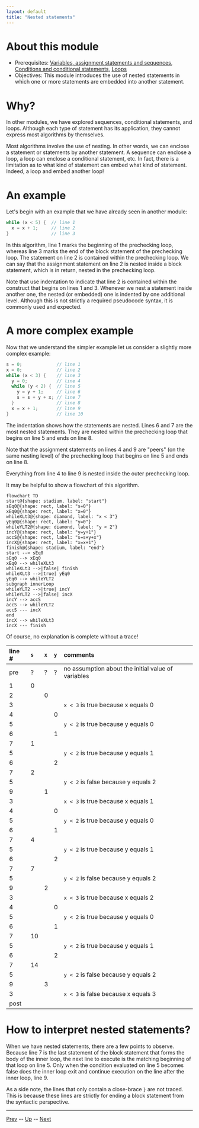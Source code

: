 ```yaml
---
layout: default
title: "Nested statements"
---
```


# About this module

-   Prerequisites: [Variables, assignment statements and sequences](0012.md), [Conditions and conditional statements](0013.md), [Loops](0016.md)
-   Objectives: This module introduces the use of nested statements in
    which one or more statements are embedded into another statement.

# Why?

In other modules, we have explored sequences, conditional statements, and
loops. Although each type of statement has its application, they cannot express most algorithms by themselves.

Most algorithms involve the use of nesting. In other words, we can
enclose a statement or statements by another statement. A sequence can
enclose a loop, a loop can enclose a conditional statement, etc. In
fact, there is a limitation as to what kind of statement can embed what
kind of statement. Indeed, a loop and embed another loop!

# An example

Let's begin with an example that we have already seen in another module:

```c
while (x < 5) {  // line 1
  x = x + 1;     // line 2
}                // line 3
```

In this algorithm, line
1 marks the beginning of the prechecking loop,
whereas line 3 marks the end of the block statement of the prechecking loop. The
statement on line 2 is contained within the prechecking loop. We
can say that the assignment statement on line 2 is nested inside a block statement, which is in return, nested in the prechecking loop.

Note that use indentation to indicate that line 2 is contained within the construct that begins on lines 1 and 3. Whenever we nest a statement inside another one, the nested (or embedded) one is indented by one additional level. Although this is not strictly a required pseudocode syntax, it is commonly used and expected.

# A more complex example

Now that we understand the simpler example let us consider a slightly
more complex example:

```c
s = 0;             // line 1
x = 0;             // line 2
while (x < 3) {    // line 3
  y = 0;           // line 4
  while (y < 2) {  // line 5
    y = y + 1;     // line 6
    s = s + y + x; // line 7
  }                // line 8
  x = x + 1;       // line 9
}                  // line 10
```

The indentation shows how the statements are nested. Lines 6 and 7 are the most nested statements. They are
nested within the prechecking loop that begins on line 5 and ends on line 8.

Note that the assignment statements on lines 4 and 9 are "peers" (on the same nesting level) of the prechecking loop that begins on line 5 and ends on line 8.

Everything from line 4 to line 9 is nested inside the outer prechecking loop.

It may be helpful to show a flowchart of this algorithm. 

```mermaid
flowchart TD
start@{shape: stadium, label: "start"}
sEq0@{shape: rect, label: "s=0"}
xEq0@{shape: rect, label: "x=0"}
whileXLt3@{shape: diamond, label: "x < 3"}
yEq0@{shape: rect, label: "y=0"}
whileYLT2@{shape: diamond, label: "y < 2"}
incY@{shape: rect, label: "y=y+1"}
accS@{shape: rect, label: "s=s+y+x"}
incX@{shape: rect, label: "x=x+1"}
finish@{shape: stadium, label: "end"}
start --> sEq0
sEq0 --> xEq0
xEq0 --> whileXLt3
whileXLt3 -->|false| finish
whileXLt3 -->|true| yEq0
yEq0 --> whileYLT2
subgraph innerLoop
whileYLT2 -->|true| incY
whileYLT2 -->|false| incX
incY --> accS
accS --> whileYLT2
accS --- incX
end
incX --> whileXLt3
incX --- finish
```

Of course, no explanation is complete without a trace! 

|line #|`s`|`x`|`y`|comments|
|:-|:-|:-|:-|:-|
|pre|?|?|?|no assumption about the initial value of variables|
|1|0| | | |
|2| |0| | |
|3| | | |`x < 3` is true because x equals 0|
|4| | |0| |
|5| | | |`y < 2` is true because y equals 0|
|6| | |1| |
|7|1| | | |
|5| | | |`y < 2` is true because y equals 1|
|6| | |2| |
|7|2| | | |
|5| | | |`y < 2` is false because y equals 2|
|9| |1| | |
|3| | | |`x < 3` is true because x equals 1|
|4| | |0| |
|5| | | |`y < 2` is true because y equals 0|
|6| | |1| |
|7|4| | | |
|5| | | |`y < 2` is true because y equals 1|
|6| | |2| |
|7|7| | | |
|5| | | |`y < 2` is false because y equals 2|
|9| |2| | |
|3| | | |`x < 3` is true because x equals 2|
|4| | |0| |
|5| | | |`y < 2` is true because y equals 0|
|6| | |1| |
|7|10| | | |
|5| | | |`y < 2` is true because y equals 1|
|6| | |2| |
|7|14| | | |
|5| | | |`y < 2` is false because y equals 2|
|9| |3| | |
|3| | | |`x < 3` is false because x equals 3|
|post| | | | |

# How to interpret nested statements?

When we have nested statements, there are a few points to observe. Because line 7 is the last statement of the block statement that forms the body of the inner loop, the next line to execute is the matching beginning of that loop on line 5. Only when the condition evaluated on line 5 becomes false does the inner loop exit and continue execution on the line after the inner loop, line 9.

As a side note, the lines that only contain a close-brace `}` are not traced. This is because these lines are strictly for ending a block statement from the syntactic perspective. 

---

[Prev](0016.md) -- [Up](../README.md) -- [Next](0046.md)

